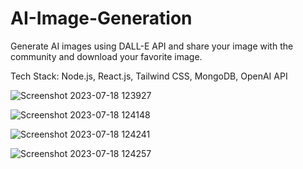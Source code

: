 # AI-Image-Generation

Generate AI images using DALL-E API and share your image with the community and download your favorite image.

Tech Stack: Node.js, React.js, Tailwind CSS, MongoDB, OpenAI API


![Screenshot 2023-07-18 123927](https://github.com/tanishgoyal07/AI-Image-Generation/assets/94990169/acafce18-b5ac-4ce8-85e5-3e93d661ac6c)

![Screenshot 2023-07-18 124148](https://github.com/tanishgoyal07/AI-Image-Generation/assets/94990169/4ff93343-febd-49a1-b7da-0baae6b5629d)

![Screenshot 2023-07-18 124241](https://github.com/tanishgoyal07/AI-Image-Generation/assets/94990169/8a06ec55-6ca4-4212-806c-03bf970dbe9f)

![Screenshot 2023-07-18 124257](https://github.com/tanishgoyal07/AI-Image-Generation/assets/94990169/91b72b26-630b-40cd-a57a-42d6ceca7e70)
